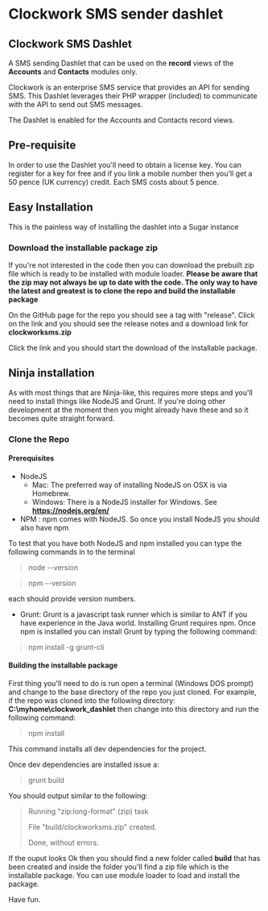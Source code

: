 # Clockwork SMS sender dashlet

## Clockwork SMS Dashlet

A SMS sending Dashlet that can be used on the **record** views of the **Accounts** and 
**Contacts** modules only.

Clockwork is an enterprise SMS service that provides an API for sending SMS.
This Dashlet leverages their PHP wrapper (included) to communicate with the API to send
out SMS messages.

The Dashlet is enabled for the Accounts and Contacts record views.

Pre-requisite
-------------

In order to use the Dashlet you'll need to obtain a license key. You can register
for a key for free and if you link a mobile number then you'll get a
50 pence (UK currency) credit. Each SMS costs about 5 pence.


## Easy Installation

This is the painless way of installing the dashlet into a Sugar instance 

### Download the installable package zip

If you're not interested in the code then
you can download the prebuilt zip file which is ready to be installed with module loader.
__Please be aware that the zip may not always be up to date with the code. The only way to
 have the latest and greatest is to clone the repo and build the installable package__
 
On the GitHub page for the repo you should see a tag with "release". Click on the link
and you should see the release notes and a download link for __clockworksms.zip__

Click the link and you should start the download of the installable package.

## Ninja installation

As with most things that are Ninja-like, this requires more steps and you'll
need to install things like NodeJS and Grunt. If you're doing other development at the
moment then you might already have these and so it becomes quite straight forward.

### Clone the Repo

#### Prerequisites
 
 * NodeJS
    * Mac: The preferred way of installing NodeJS on OSX is via Homebrew.
    * Windows: There is a NodeJS installer for Windows. See __https://nodejs.org/en/__
 * NPM : npm comes with NodeJS. So once you install NodeJS you should also have npm
 
To test that you have both NodeJS and npm installed you can type the following commands in to the terminal
> node --version

> npm --version

each should provide version numbers.    

* Grunt: Grunt is a javascript task runner which is similar to ANT if you have
 experience in the Java world. Installing Grunt requires npm. Once npm is installed
 you can install Grunt by typing the following command:
 
> npm install -g grunt-cli
 
 
#### Building the installable package
 
 First thing you'll need to do is run open a terminal (Windows DOS prompt) and change
 to the base directory of the repo you just cloned. For example, if the repo was cloned
 into the following directory: __C:\myhome\clockwork_dashlet__ then change into this
 directory and run the following command:
 
> npm install

This command installs all dev dependencies for the project. 

Once dev dependencies are installed issue a:

> grunt build

You should output similar to the following:

> Running "zip:long-format" (zip) task
>
> File "build/clockworksms.zip" created.
>
> Done, without errors.

If the ouput looks Ok then you should find a new folder called __build__ that
has been created and inside the folder you'll find a zip file which is the installable
package. You can use module loader to load and install the package.

Have fun.

 
 





